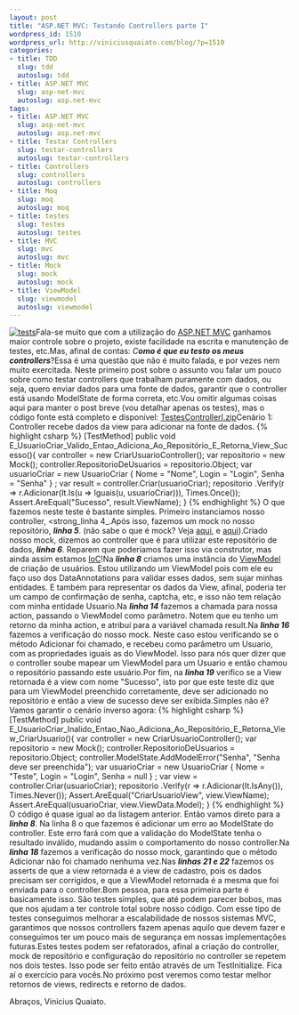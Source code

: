 ```yaml
--- 
layout: post
title: "ASP.NET MVC: Testando Controllers parte I"
wordpress_id: 1510
wordpress_url: http://viniciusquaiato.com/blog/?p=1510
categories: 
- title: TDD
  slug: tdd
  autoslug: tdd
- title: ASP.NET MVC
  slug: asp-net-mvc
  autoslug: asp.net-mvc
tags: 
- title: ASP.NET MVC
  slug: asp-net-mvc
  autoslug: asp.net-mvc
- title: Testar Controllers
  slug: testar-controllers
  autoslug: testar-controllers
- title: Controllers
  slug: controllers
  autoslug: controllers
- title: Moq
  slug: moq
  autoslug: moq
- title: testes
  slug: testes
  autoslug: testes
- title: MVC
  slug: mvc
  autoslug: mvc
- title: Mock
  slug: mock
  autoslug: mock
- title: ViewModel
  slug: viewmodel
  autoslug: viewmodel
---
```

[![](http://viniciusquaiato.com/images_posts/tests-150x150.jpg "tests")](http://viniciusquaiato.com/images_posts/tests.jpg)Fala-se muito que com a utilização do [ASP.NET MVC](http://www.asp.net/mvc) ganhamos maior controle sobre o projeto, existe facilidade na escrita e manutenção de testes, etc.Mas, afinal de contas: _C**omo é que eu testo os meus controllers**_?Essa é uma questão que não é muito falada, e por vezes nem muito exercitada. Neste primeiro post sobre o assunto vou falar um pouco sobre como testar controllers que trabalham puramente com dados, ou seja, quero enviar dados para uma fonte de dados, garantir que o controller está usando ModelState de forma correta, etc.Vou omitir algumas coisas aqui para manter o post breve (vou detalhar apenas os testes), mas o código fonte está completo e disponível: [TestesControllerI.zip](http://viniciusquaiato.com/files/codesamples/TDD/TestesControllerI.zip)Cenário 1: Controller recebe dados da view para adicionar na fonte de dados.
{% highlight csharp %}
[TestMethod]
public void E_UsuarioCriar_Valido_Entao_Adiciona_Ao_Repositório_E_Retorna_View_Sucesso(){
var controller = new CriarUsuarioController();
var repositorio = new Mock<irepositoriousuarios>();
    controller.RepositorioDeUsuarios = repositorio.Object;
var usuarioCriar = new UsuarioCriar                            {                                Nome = "Nome",                                Login = "Login",                                Senha = "Senha"                            }
;
var result = controller.Criar(usuarioCriar);
    repositorio        .Verify(r => r.Adicionar(It.Is<usuario>(u => Iguais(u, usuarioCriar))), Times.Once());
    Assert.AreEqual("Sucesso", result.ViewName);
    }
</usuario></irepositoriousuarios>
{% endhighlight %}
O que fazemos neste teste é bastante simples. Primeiro instanciamos nosso controller, <strong_linha 4_.Após isso, fazemos um mock no nosso repositório, **_linha 5_**. (não sabe o que é mock? Veja [aqui](http://viniciusquaiato.com/blog/tdd-mock-objects-usando-moq/), e [aqui](http://viniciusquaiato.com/blog/tdd-mock-objects-com-rhino-mocks/)).Criado nosso mock, dizemos ao controller que é para utilizar este repositório de dados, **_linha 6_**. Reparem que poderíamos fazer isso via construtor, mas ainda assim estamos [IoC](http://viniciusquaiato.com/blog/tag/ioc/)!Na **_linha 8_** criamos uma instância do [ViewModel](http://geekswithblogs.net/michelotti/archive/2009/10/25/asp.net-mvc-view-model-patterns.aspx) de criação de usuários. Estou utilizando um ViewModel pois com ele eu faço uso dos DataAnnotations para validar esses dados, sem sujar minhas entidades. E também para representar os dados da View, afinal, poderia ter um campo de confirmação de senha, captcha, etc, e isso não tem relação com minha entidade Usuario.Na **_linha 14_** fazemos a chamada para nossa action, passando o ViewModel como parâmetro. Notem que eu tenho um retorno da minha action, e atribuí para a variável chamada result.Na **_linha 16_** fazemos a verificação do nosso mock. Neste caso estou verificando se o método Adicionar foi chamado, e recebeu como parâmetro um Usuario, com as propriedades iguais as do ViewModel. Isso para nós quer dizer que o controller soube mapear um ViewModel para um Usuario e então chamou o repositório passando este usuário.Por fim, na **_linha 19_** verifico se a View retornada é a view com nome "Sucesso", isto por que este teste diz que para um ViewModel preenchido corretamente, deve ser adicionado no repositório e então a view de sucesso deve ser exibida.Simples não é? Vamos garantir o cenário inverso agora:
{% highlight csharp %}
[TestMethod]
public void E_UsuarioCriar_Inalido_Entao_Nao_Adiciona_Ao_Repositório_E_Retorna_View_CriarUsuario(){
var controller = new CriarUsuarioController();
var repositorio = new Mock<irepositoriousuarios>();
    controller.RepositorioDeUsuarios = repositorio.Object;
    controller.ModelState.AddModelError("Senha", "Senha deve ser preenchida");
var usuarioCriar = new UsuarioCriar                            {                                Nome = "Teste",                                Login = "Login",                                Senha = null                            }
;
var view = controller.Criar(usuarioCriar);
    repositorio        .Verify(r => r.Adicionar(It.IsAny<usuario>()), Times.Never());
    Assert.AreEqual("CriarUsuarioView", view.ViewName);
    Assert.AreEqual(usuarioCriar, view.ViewData.Model);
    }
</usuario></irepositoriousuarios>
{% endhighlight %}
O código é quase igual ao da listagem anterior. Então vamos direto para a **_linha 8_**. Na linha 8 o que fazemos é adicionar um erro ao ModelState do controller. Este erro fará com que a validação do ModelState tenha o resultado inválido, mudando assim o comportamento do nosso controller.Na **_linha 18_** fazemos a verificação do nosso mock, garantindo que o método Adicionar não foi chamado nenhuma vez.Nas **_linhas 21 e 22_** fazemos os asserts de que a view retornada é a view de cadastro, pois os dados precisam ser corrigidos, e que a ViewModel retornada é a mesma que foi enviada para o controller.Bom pessoa, para essa primeira parte é basicamente isso. São testes simples, que até podem parecer bobos, mas que nos ajudam a ter controle total sobre nosso código. Com esse tipo de testes conseguimos melhorar a escalabilidade de nossos sistemas MVC, garantimos que nossos controllers fazem apenas aquilo que devem fazer e conseguimos ter um pouco mais de segurança em nossas implementações futuras.Estes testes podem ser refatorados, afinal a criação do controller, mock de repositório e configuração do repositório no controller se repetem nos dois testes. Isso pode ser feito então através de um TestInitialize. Fica aí o exercício para vocês.No próximo post veremos como testar melhor retornos de views, redirects e retorno de dados.

Abraços,
Vinicius Quaiato.
